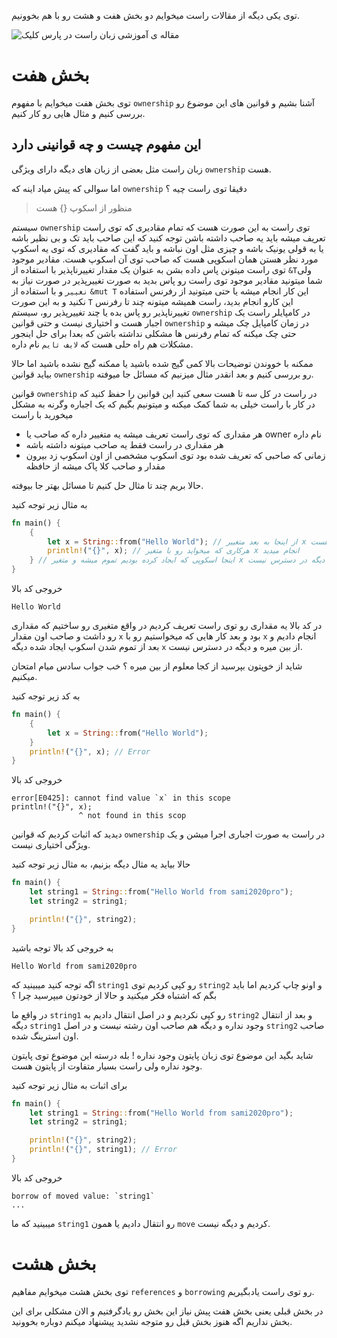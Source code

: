 توی یکی دیگه از مقالات راست میخوایم دو بخش هفت و هشت رو با هم بخوونیم.

![مقاله ی آموزشی زبان راست در پارس کلیک](https://images.pexels.com/photos/735911/pexels-photo-735911.jpeg?auto=compress&cs=tinysrgb&dpr=1&w=500)

# بخش هفت

توی بخش هفت میخوایم با مفهوم `ownership` آشنا بشیم و قوانین های این موضوع رو بررسی کنیم و مثال هایی رو کار کنیم.

##  این مفهوم چیست و چه قوانینی دارد

زبان راست مثل بعضی از زبان های دیگه دارای ویژگی `ownership` هست.

اما سوالی که پیش میاد اینه که `ownership` دقیقا توی راست چیه ؟

> منظور از اسکوپ {} هست

سیستم `ownership` توی راست به این صورت هست که تمام مقادیری که توی راست تعریف میشه باید یه صاحب داشته باشن توجه کنید که این صاحب باید تک و بی نظیر باشه یا به قولی یونیک باشه و چیزی مثل اون نباشه و باید گفت که مقادیری که توی یه اسکوپ مورد نظر هستن همان اسکوپی هست که صاحب توی آن اسکوپ هست.
مقادیر موجود توی راست میتونن پاس داده بشن به عنوان یک مقدار تغییرناپذیر با استفاده از `&T`ولی شما میتونید مقادیر موجود توی راست رو پاس بدید به صورت تغییرپذیر در صورت نیاز به  `نغییر` و با استفاده از `&mut T` این کار انجام میشه یا حتی میتونید از رفرنس استفاده نکنید و به این صورت `T` این کارو انجام بدید، راست همیشه میتونه چند تا رفرنس تغییرناپذیر رو پاس بده یا چند تغییرپذیر رو، سیستم `ownership` در کامپایلر راست یک اجبار هست و اختیاری نیست و حتی قوانین `ownership` در زمان کامپایل چک میشه و حتی چک میکنه که تمام رفرنس ها مشکلی نداشته باشن که بعدا برای حل اینجور مشکلات هم راه حلی هست که `لایف تایم` نام داره.

ممکنه با خووندن توضیحات بالا کمی گیج شده باشید یا ممکنه گیج نشده باشید اما حالا بیاید قوانین `ownership` رو بررسی کنیم و بعد انقدر مثال میزنیم که مسائل جا میوفته.

قوانین `ownership` در راست در کل سه تا هست سعی کنید این قوانین را حفظ کنید که در کار با راست خیلی به شما کمک میکنه و میتونیم بگیم که یک اجباره وگرنه به مشکل میخورید با راست

- هر مقداری که توی راست تعریف میشه یه متغییر داره که صاحب یا owner نام داره
- هر مقداری در راست فقط یه صاحب میتونه داشته باشه
- زمانی که صاحبی که تعریف شده بود توی اسکوپ مشخصی از اون اسکوپ زد بیرون مقدار و صاحب کلا پاک میشه از حافظه

حالا بریم چند تا مثال حل کنیم تا مسائل بهتر جا بیوفته.

به مثال زیر توجه کنید

```rust
fn main() {
    {
        let x = String::from("Hello World"); // از اینجا به بعد متغییر x در دسترس هست 
        println!("{}", x); // هرکاری که میخواید رو با متغیر x انجام میدید
    } // اینجا اسکوپی که ایجاد کرده بودیم تموم میشه و متغیر x از بین میره و دیگه در دسترس نیست
}
```

خروجی کد بالا

```
Hello World
```

در کد بالا یه مقداری رو توی راست تعریف کردیم در واقع متغیری رو ساختیم که مقداری رو داشت و صاحب اون مقدار `x` بود و بعد کار هایی که میخواستیم رو با `x` انجام دادیم و بعد از تموم شدن اسکوپ ایجاد شده دیگه `x` از بین میره و دیگه در دسترس نیست.

شاید از خوپتون بپرسید از کجا معلوم از بین میره ؟
خب جواب سادس میام امتحان میکنیم.

به کد زیر توجه کنید

```rust
fn main() {
    {
        let x = String::from("Hello World");
    }
    println!("{}", x); // Error
}
```

خروجی کد بالا

```
error[E0425]: cannot find value `x` in this scope
println!("{}", x);
               ^ not found in this scop
```

دیدید که اثبات کردیم که قوانین `ownership` در راست به صورت اجباری اجرا میشن و یک ویژگی اختیاری نیست.

حالا بیاید یه مثال دیگه بزنیم، به مثال زیر توجه کنید

```rust
fn main() {
    let string1 = String::from("Hello World from sami2020pro");
    let string2 = string1;

    println!("{}", string2);
}
```

به خروجی کد بالا توجه باشید

```
Hello World from sami2020pro
```

اگه توجه کنید میبینید که `string1` رو کپی کردیم توی `string2` و اونو چاپ کردیم اما باید بگم که اشتباه فکر میکنید و حالا از خودتون میپرسید چرا ؟

در واقع ما `string1` رو کپی نکردیم و در اصل انتقال دادیم به `string2` و بعد از انتقال دیگه `string1` وجود نداره و دیگه هم صاحب اون رشته نیست و در اصل `string2` صاحب اون استرینگ شده.

شاید بگید این موضوع توی زبان پایتون وجود نداره !
بله درسته این موضوع توی پایتون وجود نداره ولی راست بسیار متفاوت از پایتون هست.

برای اثبات به مثال زیر توجه کنید

```rust
fn main() {
    let string1 = String::from("Hello World from sami2020pro");
    let string2 = string1;

    println!("{}", string2);
    println!("{}", string1); // Error
}
```

خروجی کد بالا

```
borrow of moved value: `string1`
...
```

میبینید که ما `string1` رو انتقال دادیم یا همون `move` کردیم و دیگه نیست.

# بخش هشت

توی بخش هشت میخوایم مفاهیم `references` و `borrowing` رو توی راست یادبگیریم.

در بخش قبلی یعنی بخش هفت پیش نیاز این بخش رو یادگرفتیم و الان مشکلی برای این بخش نداریم اگه هنوز بخش قبل رو متوجه نشدید پیشنهاد میکنم دوباره بخوونید.